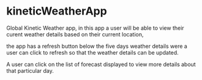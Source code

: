 # kineticWeatherApp

Global Kinetic Weather app, in this app a user will be able to view their curent weather details based on their current location,

the app has a refresh button below the five days weather details were a user can click to refresh so that the weather details can be updated.

A user can click on the list of forecast displayed to view more details about that particular day.
